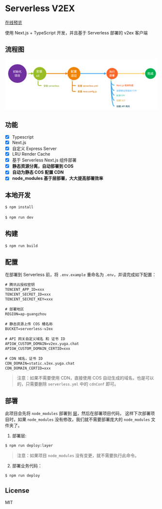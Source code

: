 # Serverless V2EX

[在线预览](https://v2ex.yuga.chat)

使用 Next.js + TypeScript 开发，并且基于 Serverless 部署的 v2ex 客户端

## 流程图

![Deploy Flow](./docs/ssr-deploy-flow.png)

## 功能

- [x] Typescript
- [x] Next.js
- [x] 自定义 Express Server
- [x] LRU Render Cache
- [x] 基于 Serverless Next.js 组件部署
- [x] **静态资源分离，自动部署到 COS**
- [x] **自动为静态 COS 配置 CDN**
- [x] **node_modules 基于层部署，大大提高部署效率**

## 本地开发

```bash
$ npm install

$ npm run dev
```

## 构建

```bash
$ npm run build
```

## 配置

在部署到 Serverless 前，将 `.env.example` 重命名为 `.env`，并请完成如下配置：

```dotenv
# 腾讯云授权密钥
TENCENT_APP_ID=xxx
TENCENT_SECRET_ID=xxx
TENCENT_SECRET_KEY=xxx

# 部署地区
REGION=ap-guangzhou

# 静态资源上传 COS 桶名称
BUCKET=serverless-v2ex

# API 网关自定义域名 和 证书 ID
APIGW_CUSTOM_DOMAIN=v2ex.yuga.chat
APIGW_CUSTOM_DOMAIN_CERTID=xxx

# CDN 域名，证书 ID
CDN_DOMAIN=static.v2ex.yuga.chat
CDN_DOMAIN_CERTID=xxx
```

> 注意：如果不需要使用 CDN，直接使用 COS 自动生成的域名，也是可以的，只需要删除
> `serverless.yml` 中的 `cdnConf` 即可。

## 部署

此项目会先将 `node_modules` 部署到
[层](https://cloud.tencent.com/document/product/583/40159)，然后在部署项目代码，
这样下次部署项目时，如果 `node_modules` 没有修改，我们就不需要部署庞大的
`node_modules` 文件夹了。

1. 部署层:

```bash
$ npm run deploy:layer
```

> 注意：如果项目 `node_modules` 没有变更，就不需要执行此命令。

2. 部署业务代码：

```bash
$ npm run deploy
```

## License

MIT
